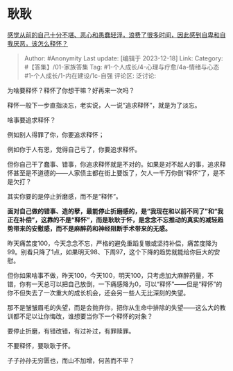 # 耿耿
[感觉从前的自己十分不堪、恶心和愚蠢轻浮，浪费了很多时间，因此感到自卑和自我厌恶，该怎么释怀？](https://www.zhihu.com/question/624696710/answer/3287126997)

> Author: #Anonymity
> Last update: [编辑于 2023-12-18]
> Link:
> Category: #【答集】/01-家族答集
> Tag: #1-个人成长/4-心理与疗愈/4a-情绪与心态 #1-个人成长/1-内在建设/1c-自强
> 评论区:
> 泛讨论:

为啥要释怀？释怀了你想干嘛？好再来一次吗？

释怀一般下一步直指淡忘，老实说，人一说“追求释怀”，就是为了淡忘。

啥事要追求释怀？

例如别人得罪了你，你要追求释怀；

例如你于人有恩，觉得自己亏了，你要追求释怀。

但你自己干了蠢事、错事，你追求释怀就是不对的。如果是对不起人的事，追求释怀甚至是不道德的——人家债主都在街上要饭了，欠人一千万你倒“释怀”了，是不是欠打？

其实你要的是停止折磨感，而不是“释怀”。

**面对自己做的错事、造的孽，最能停止折磨感的，是“我现在和以前不同了”和“我正在补偿”，这靠的不是“释怀”，而是耿耿于怀，是念念不忘推动的真实的减轻趋势带来的安慰感，而不是麻醉药和神经阻断手术带来的无感。**

昨天痛苦度100，今天念念不忘，严格的避免重蹈复辙或坚持补偿，痛苦度降为99。别看只降了1点，如果明天98、下周97，这个下降的趋势就能给你巨大的安慰。

但你如果啥事不做，昨天100，今天100，明天100，只考虑加大麻醉药量，不错，你有一天总可以把自己放倒，一下痛感降为0，可以“释怀”——但是“释怀”的你不但失去了一次重大的成长机会，还会另一些人无比深刻的失望。

那不是皱皱眉毛的失望，而是会抛弃你，把你从生命中排除的失望——这么大的教训都不足以让你悔改，谁想要当你下一个释怀的对象？

要停止折磨，有错改错，有过补过，有罪赎罪。

不要释怀，要耿耿于怀。

子子孙孙无穷匮也，而山不加增，何苦而不平？
